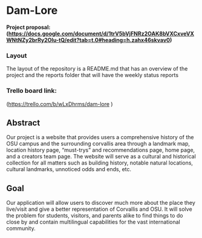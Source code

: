 # Dam-Lore
**Project proposal: (https://docs.google.com/document/d/1trV5bVjFNRz2OAK8bVXCxveVXWNtNZy2brRy2OIu-tQ/edit?tab=t.0#heading=h.zahx46skvav0)**
### Layout
The layout of the repository is a README.md that has an overview of the project and the reports folder that will have the weekly status reports
### Trello board link:
(https://trello.com/b/wLxDhrms/dam-lore )

## Abstract
Our project is a website that provides users a comprehensive history of the OSU campus and the surrounding corvallis area through a landmark map, 
location history page, “must-trys” and recommendations page, home page, and a creators team page. The website will serve as a cultural and historical 
collection for all matters such as building history, notable natural locations, cultural landmarks, unnoticed odds and ends, etc. 

## Goal
Our application will allow users to discover much more about the place they live/visit and give a better representation of Corvallis and OSU. 
It will solve the problem for students, visitors, and parents alike to find things to do close by and contain multilingual capabilities for 
the vast international community. 



